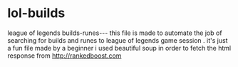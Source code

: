 # lol-builds
league of legends builds-runes---
this file is made to automate the job of searching for builds and runes to league of legends game session . 
it's just a fun file made by a beginner
i used beautiful soup in order to fetch the html response from http://rankedboost.com
